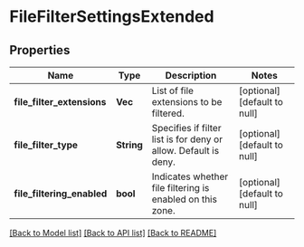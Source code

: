 # FileFilterSettingsExtended

## Properties
Name | Type | Description | Notes
------------ | ------------- | ------------- | -------------
**file_filter_extensions** | **Vec<String>** | List of file extensions to be filtered. | [optional] [default to null]
**file_filter_type** | **String** | Specifies if filter list is for deny or allow. Default is deny. | [optional] [default to null]
**file_filtering_enabled** | **bool** | Indicates whether file filtering is enabled on this zone. | [optional] [default to null]

[[Back to Model list]](../README.md#documentation-for-models) [[Back to API list]](../README.md#documentation-for-api-endpoints) [[Back to README]](../README.md)


